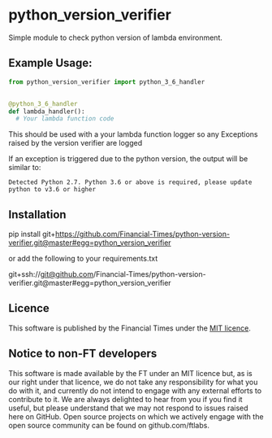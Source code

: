 # python_version_verifier
Simple module to check python version of lambda environment.

## Example Usage:
```python
from python_version_verifier import python_3_6_handler


@python_3_6_handler
def lambda_handler():
  # Your lambda function code

```
This should be used with a your lambda function logger so any
Exceptions raised by the version verifier are logged

If an exception is triggered due to the python version, the output will be similar to:

```
Detected Python 2.7. Python 3.6 or above is required, please update python to v3.6 or higher

```

## Installation

pip install git+https://github.com/Financial-Times/python-version-verifier.git@master#egg=python_version_verifier

or add the following to your requirements.txt

git+ssh://git@github.com/Financial-Times/python-version-verifier.git@master#egg=python_version_verifier


## Licence
This software is published by the Financial Times under the [MIT licence](http://opensource.org/licenses/MIT).

## Notice to non-FT developers
This software is made available by the FT under an MIT licence but, as is our right under that licence, we do not take any responsibility for what you do with it, and currently do not intend to engage with any external efforts to contribute to it. We are always delighted to hear from you if you find it useful, but please understand that we may not respond to issues raised here on GitHub. Open source projects on which we actively engage with the open source community can be found on github.com/ftlabs.
